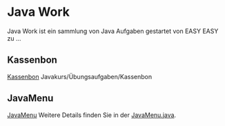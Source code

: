 # Java Work

Java Work ist ein sammlung von Java Aufgaben gestartet von EASY EASY zu ...

## Kassenbon

[Kassenbon](https://wiki.freitagsrunde.org/Javakurs/%C3%9Cbungsaufgaben/Kassenbon) Javakurs/Übungsaufgaben/Kassenbon

## JavaMenu

[JavaMenu](https://wiki.freitagsrunde.org/Javakurs/%C3%9Cbungsaufgaben/Javamenue)
Weitere Details finden Sie in der [JavaMenu.java](src/ch/example/JavaMenu/JavaMenu.java).

